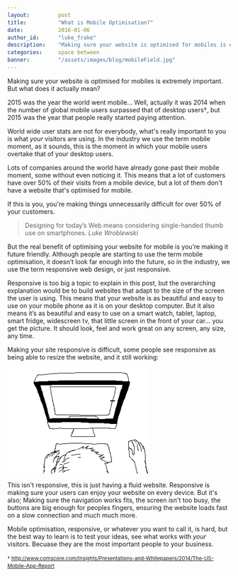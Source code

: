 ```yaml
---
layout: 		post
title:  		"What is Mobile Optimisation?"
date:   		2016-01-06
author_id:      "luke_frake"
description:	"Making sure your website is optimised for mobiles is extremly important. But what does it mean?"
categories: 	space between
banner:			"/assets/images/blog/mobileField.jpg"
---
```


Making sure your website is optimised for mobiles is extremely important. But what does it actually mean?

2015 was the year the world went mobile&hellip; Well, actually it was 2014 when the number of global mobile users surpassed that of desktop users&#8224;, but 2015 was the year that people really started paying attention.

World wide user stats are not for everybody, what's really important to you is what _your_ visitors are using. In the industry we use the term mobile moment, as it sounds, this is the moment in which your mobile users overtake that of your desktop users.

Lots of companies around the world have already gone past their mobile moment, some without even noticing it. This means that a lot of customers have over 50% of their visits from a mobile device, but a lot of them don't have a website that's optimised for mobile.

If this is you, you're making things unnecessarily difficult for over 50% of your customers.

<blockquote>
	Designing for today’s Web means considering single-handed thumb use on smartphones.
	<cite>Luke Wroblewski</cite>
</blockquote>

But the real benefit of optimising your website for mobile is you’re making it future friendly. Although people are starting to use the term mobile optimisation, it doesn’t look far enough into the future, so in the industry, we use the term responsive web design, or just responsive.

Responsive is too big a topic to explain in this post, but the overarching explanation would be to build websites that adapt to the size of the screen the user is using. This means that your website is as beautiful and easy to use on your mobile phone as it is on your desktop computer. But it also means it’s as beautiful and easy to use on a smart watch, tablet, laptop, smart fridge, widescreen tv, that little screen in the front of your car&hellip; you get the picture. It should look, feel and work great on any screen, any size, any time.

Making your site responsive is difficult, some people see responsive as being able to resize the website, and it still working:

<img src="/assets/images/blog/responsive.gif" alt="Person resizing web browser" class="img img-vMargin">

This isn't responsive, this is just having a fluid website. Responsive is making sure your users can enjoy your website on every device. But it's also; Making sure the navigation works fits, the screen isn't too busy, the buttons are big enough for peoples fingers, ensuring the website loads fast on a slow connection and much much more.

Mobile optimisation, responsive, or whatever you want to call it, is hard, but the best way to learn is to test your ideas, see what works with _your_ visitors. Becuase they are the most important people to your business.

<small>&#8224; http://www.comscore.com/Insights/Presentations-and-Whitepapers/2014/The-US-Mobile-App-Report</small>